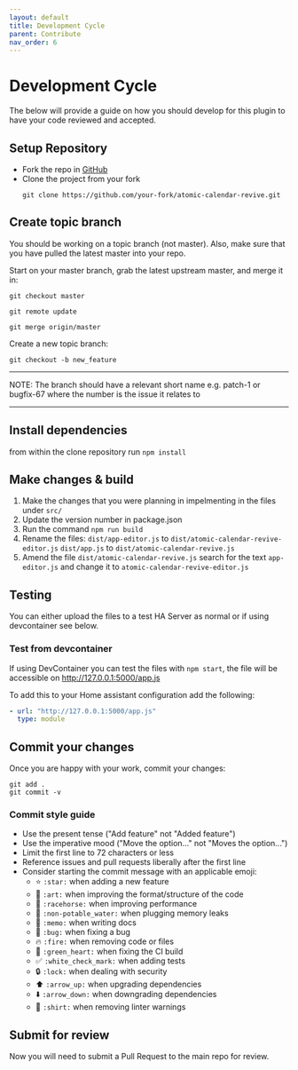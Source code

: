 ```yaml
---
layout: default
title: Development Cycle
parent: Contribute
nav_order: 6
---
```


# Development Cycle

The below will provide a guide on how you should develop for this plugin to have your code reviewed and accepted.

## Setup Repository

- Fork the repo in [GitHub](https://github.com/marksie1988/atomic-calendar-revive)
- Clone the project from your fork
  ```shell
  git clone https://github.com/your-fork/atomic-calendar-revive.git
  ```

## Create topic branch

You should be working on a topic branch (not master). Also, make sure that you have pulled the latest master into your repo.

Start on your master branch, grab the latest upstream master, and merge it in:

```shell
git checkout master
```

```shell
git remote update
```

```shell
git merge origin/master
```

Create a new topic branch:

```shell
git checkout -b new_feature
```

---

NOTE:
The branch should have a relevant short name e.g. patch-1 or bugfix-67 where the number is the issue it relates to

---

## Install dependencies

from within the clone repository run `npm install`

## Make changes & build

1. Make the changes that you were planning in impelmenting in the files under `src/`
2. Update the version number in package.json
3. Run the command `npm run build`
4. Rename the files:
   `dist/app-editor.js` to `dist/atomic-calendar-revive-editor.js`
   `dist/app.js` to `dist/atomic-calendar-revive.js`
5. Amend the file `dist/atomic-calendar-revive.js` search for the text `app-editor.js` and change it to `atomic-calendar-revive-editor.js`

## Testing

You can either upload the files to a test HA Server as normal or if using devcontainer see below.

### Test from devcontainer

If using DevContainer you can test the files with `npm start`, the file will be accessible on http://127.0.0.1:5000/app.js

To add this to your Home assistant configuration add the following:

```yaml
- url: "http://127.0.0.1:5000/app.js"
  type: module
```

## Commit your changes

Once you are happy with your work, commit your changes:

```shell
git add .
git commit -v
```

### Commit style guide

- Use the present tense ("Add feature" not "Added feature")
- Use the imperative mood ("Move the option..." not "Moves the option...")
- Limit the first line to 72 characters or less
- Reference issues and pull requests liberally after the first line
- Consider starting the commit message with an applicable emoji:
  - :star: `:star:` when adding a new feature
  - :art: `:art:` when improving the format/structure of the code
  - :racehorse: `:racehorse:` when improving performance
  - :non-potable_water: `:non-potable_water:` when plugging memory leaks
  - :memo: `:memo:` when writing docs
  - :bug: `:bug:` when fixing a bug
  - :fire: `:fire:` when removing code or files
  - :green_heart: `:green_heart:` when fixing the CI build
  - :white_check_mark: `:white_check_mark:` when adding tests
  - :lock: `:lock:` when dealing with security
  - :arrow_up: `:arrow_up:` when upgrading dependencies
  - :arrow_down: `:arrow_down:` when downgrading dependencies
  - :shirt: `:shirt:` when removing linter warnings

## Submit for review

Now you will need to submit a Pull Request to the main repo for review.
